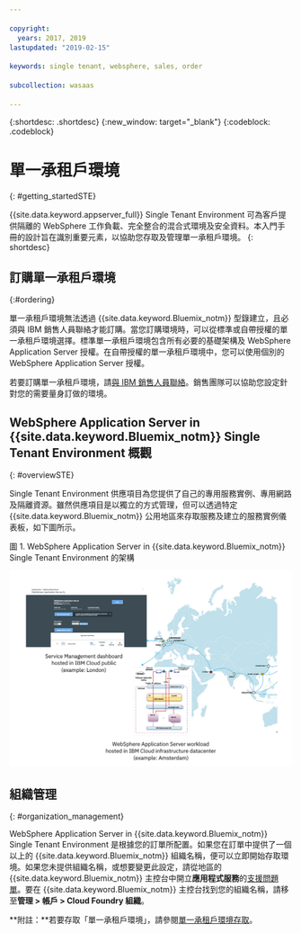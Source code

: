 ```yaml
---

copyright:
  years: 2017, 2019
lastupdated: "2019-02-15"

keywords: single tenant, websphere, sales, order

subcollection: wasaas

---
```


{:shortdesc: .shortdesc}
{:new_window: target="_blank"}
{:codeblock: .codeblock}

# 單一承租戶環境
{: #getting_startedSTE}

{{site.data.keyword.appserver_full}} Single Tenant Environment 可為客戶提供隔離的 WebSphere 工作負載、完全整合的混合式環境及安全資料。本入門手冊的設計旨在識別重要元素，以協助您存取及管理單一承租戶環境。
{: shortdesc}

## 訂購單一承租戶環境
{:#ordering}

單一承租戶環境無法透過 {{site.data.keyword.Bluemix_notm}} 型錄建立，且必須與 IBM 銷售人員聯絡才能訂購。當您訂購環境時，可以從標準或自帶授權的單一承租戶環境選擇。標準單一承租戶環境包含所有必要的基礎架構及 WebSphere Application Server 授權。在自帶授權的單一承租戶環境中，您可以使用個別的 WebSphere Application Server 授權。

若要訂購單一承租戶環境，請[與 IBM 銷售人員聯絡](/docs/services/ApplicationServeronCloud?topic=wasaas-reporting_issues#contacting-sales)。銷售團隊可以協助您設定針對您的需要量身訂做的環境。

## WebSphere Application Server in {{site.data.keyword.Bluemix_notm}} Single Tenant Environment 概觀
{: #overviewSTE}

Single Tenant Environment 供應項目為您提供了自己的專用服務實例、專用網路及隔離資源。雖然供應項目是以獨立的方式管理，但可以透過特定 {{site.data.keyword.Bluemix_notm}} 公用地區來存取服務及建立的服務實例儀表板，如下圖所示。

圖 1. WebSphere Application Server in {{site.data.keyword.Bluemix_notm}} Single Tenant Environment 的架構

![圖 1. 單一承租戶環境的架構](images/WASaaS.png)


## 組織管理
{: #organization_management}

WebSphere Application Server in {{site.data.keyword.Bluemix_notm}} Single Tenant Environment 是根據您的訂單所配置。如果您在訂單中提供了一個以上的 {{site.data.keyword.Bluemix_notm}} 組織名稱，便可以立即開始存取環境。如果您未提供組織名稱，或想要變更此設定，請從地區的 {{site.data.keyword.Bluemix_notm}} 主控台中開立**應用程式服務**的[支援問題單](/docs/services/ApplicationServeronCloud?topic=wasaas-reporting_issues#reporting_issues)。要在 {{site.data.keyword.Bluemix_notm}} 主控台找到您的組織名稱，請移至**管理 > 帳戶 > Cloud Foundry 組織**。

**附註：**若要存取「單一承租戶環境」，請參閱[單一承租戶環境存取](/docs/services/ApplicationServeronCloud?topic=wasaas-singleTenantEnvironment#singleTenantEnvironment)。
